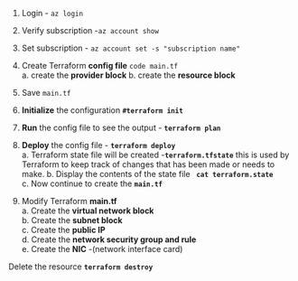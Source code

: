 1. Login - `az login`  
2. Verify subscription -`az account show`  
3. Set subscription - `az account set -s "subscription name"`  
4. Create Terraform **config file** `code main.tf`  
    a. create the **provider block** 
    b. create the **resource block**
    
5. Save `main.tf`  
6. **Initialize** the configuration **`#terraform init`**    
7. **Run** the config file to see the output - **`terraform plan`**    
8. **Deploy** the config file - **`terraform deploy`**    
    a. Terraform state file will be created -**`terraform.tfstate`** this is used by Terraform to keep track of changes that has been made or needs to make. 
    b. Display the contents of the state file **` cat terraform.state`**  
    c. Now continue to create the **`main.tf`**
9. Modify Terraform **main.tf**  
    a. Create the **virtual network block**  
    b.  Create the **subnet block**  
    c.  Create the **public IP**   
    d.  Create the **network security group and rule**      
    e. Create the **NIC** -(network interface card)  

 Delete the resource **`terraform destroy`**